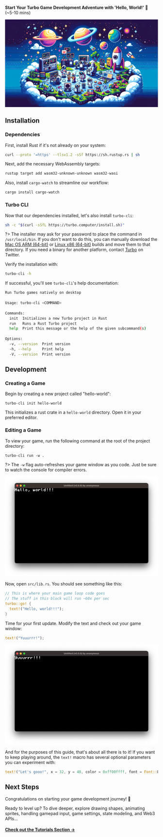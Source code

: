 **Start Your Turbo Game Development Adventure with 'Hello, World!' 🚀** (~5-10 mins)

![Quick Start Banner](_media/quick-start-banner.webp)

## Installation

### Dependencies

First, install Rust if it's not already on your system:

```bash
curl --proto '=https' --tlsv1.2 -sSf https://sh.rustup.rs | sh
```

Next, add the necessary WebAssembly targets:

```bash
rustup target add wasm32-unknown-unknown wasm32-wasi
```

Also, install `cargo-watch` to streamline our workflow:

```bash
cargo install cargo-watch
```

### Turbo CLI

Now that our dependencies installed, let's also install `turbo-cli`:

```bash
sh -c "$(curl -sSfL https://turbo.computer/install.sh)"
``````

?> The installer may ask for your password to place the command in `/usr/local/bin`. If you don't want to do this, you can manually download the [Mac OS ARM (64-bit)](https://turbo.computer/bin/aarch64-apple-darwin/turbo-cli) or [Linux x86 (64-bit)](https://turbo.computer/bin/x86_64-unknown-linux-gnu/turbo-cli) builds and move them to that directory. If you need a binary for another platform, contact [Turbo](https://twitter.com/makegamesfast) on Twitter.

Verify the installation with:

```bash
turbo-cli -h
```

If successful, you'll see `turbo-cli`'s help documentation:

```bash
Run Turbo games natively on desktop

Usage: turbo-cli <COMMAND>

Commands:
  init  Initializes a new Turbo project in Rust
  run   Runs a Rust Turbo project
  help  Print this message or the help of the given subcommand(s)

Options:
  -v, --version  Print version
  -h, --help     Print help
  -V, --version  Print version
```

## Development

### Creating a Game

Begin by creating a new project called "hello-world":

```
turbo-cli init hello-world
```

This initializes a rust crate in a `hello-world` directory. Open it in your preferred editor.


### Editing a Game

To view your game, run the following command at the root of the project directory:

```
turbo-cli run -w .
```
?> The `-w` flag auto-refreshes your game window as you code. Just be sure to watch the console for compiler errors.


![Turbo game window with the text "Hello, world!!!"](_media/hello-world.png)

Now, open `src/lib.rs`. You should see something like this:

```rust
// This is where your main game loop code goes
// The stuff in this block will run ~60x per sec
turbo::go! {
  text!("Hello, world!!!");
}
```

Time for your first update. Modify the text and check out your game window:

```rust
text!("Yuuurrr!");
```

![Turbo game window with the text "yuuurrr!!!"](_media/yuuurrr.png)


And for the purposes of this guide, that's about all there is to it! If you want to keep playing around, the `text!` macro has several optional parameters you can experiment with:

```rust
text!("Let's gooo!", x = 32, y = 48, color = 0xff00ffff, font = Font::L);
```

## Next Steps

Congratulations on starting your game development journey! 🎉

Ready to level up? To dive deeper, explore drawing shapes, animating sprites, handling gamepad input, game settings, state modeling, and Web3 APIs...

#### [Check out the Tutorials Section &rarr;](/tutorials)

<br />